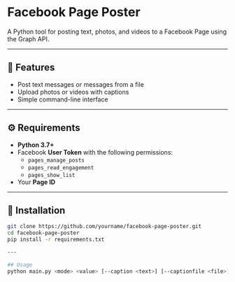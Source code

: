 # Facebook Page Poster

A Python tool for posting text, photos, and videos to a Facebook Page using the Graph API.

---

## 🚀 Features

- Post text messages or messages from a file  
- Upload photos or videos with captions  
- Simple command-line interface  

---

## ⚙️ Requirements

- **Python 3.7+**
- Facebook **User Token** with the following permissions:
  - `pages_manage_posts`
  - `pages_read_engagement`
  - `pages_show_list`
- Your **Page ID**

---

## 🧩 Installation

```bash
git clone https://github.com/yourname/facebook-page-poster.git
cd facebook-page-poster
pip install -r requirements.txt

---

## Usage
python main.py <mode> <value> [--caption <text>] [--captionfile <file>]

